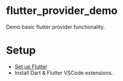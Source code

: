 # flutter_provider_demo

Demo basic flutter provider functionality.

# Setup

- [Set up Flutter](https://flutter.dev/docs/get-started/install)
- Install Dart & Flutter VSCode extensions.
